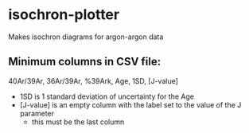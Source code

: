 # isochron-plotter
Makes isochron diagrams for argon-argon data

## Minimum columns in CSV file:

40Ar/39Ar, 36Ar/39Ar, %39Ark, Age, 1SD, [J-value]

 - 1SD is 1 standard deviation of uncertainty for the Age
 - [J-value] is an empty column with the label set to the value of the J parameter
    - this must be the last column
